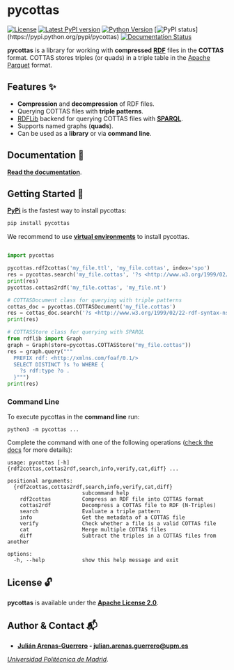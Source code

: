 # pycottas

[![License](https://img.shields.io/pypi/l/pycottas.svg)](https://github.com/arenas-guerrero-julian/pycottas/blob/main/LICENSE)
[![Latest PyPI version](https://img.shields.io/pypi/v/cottas?style=flat)](https://pypi.python.org/pypi/pycottas)
[![Python Version](https://img.shields.io/pypi/pyversions/cottas.svg)](https://pypi.python.org/pypi/pycottas)
[![PyPI status](https://img.shields.io:/pypi/status/cottas?)](https://pypi.python.org/pypi/pycottas)
[![Documentation Status](https://readthedocs.org/projects/pycottas/badge/?version=latest)](https://pycottas.readthedocs.io)

**pycottas** is a library for working with **compressed** **[RDF](https://www.w3.org/TR/rdf11-concepts/)** files in the **COTTAS** format. COTTAS stores triples (or quads) in a triple table in the [Apache Parquet](https://parquet.apache.org/) format.

## Features :sparkles:

- **Compression** and **decompression** of RDF files.
- Querying COTTAS files with **triple patterns**.
- [RDFLib](https://github.com/RDFLib/rdflib) backend for querying COTTAS files with **[SPARQL](https://www.w3.org/TR/sparql11-query/)**.
- Supports named graphs (**quads**).
- Can be used as a **library** or via **command line**.

## Documentation :bookmark_tabs:

**[Read the documentation](https://pycottas.readthedocs.io)**.

## Getting Started :rocket:

**[PyPi](https://pypi.org/project/pycottas/)** is the fastest way to install pycottas:
```bash
pip install pycottas
```

We recommend to use **[virtual environments](https://docs.python.org/3/library/venv.html#)** to install pycottas.

```python

import pycottas

pycottas.rdf2cottas('my_file.ttl', 'my_file.cottas', index='spo')
res = pycottas.search('my_file.cottas', '?s <http://www.w3.org/1999/02/22-rdf-syntax-ns#type> ?o')
print(res)
pycottas.cottas2rdf('my_file.cottas', 'my_file.nt')

# COTTASDocument class for querying with triple patterns
cottas_doc = pycottas.COTTASDocument('my_file.cottas')
res = cottas_doc.search('?s <http://www.w3.org/1999/02/22-rdf-syntax-ns#type> ?o', limit=10, offset=20)
print(res)

# COTTASStore class for querying with SPARQL
from rdflib import Graph
graph = Graph(store=pycottas.COTTASStore("my_file.cottas"))
res = graph.query("""
  PREFIX rdf: <http://xmlns.com/foaf/0.1/>
  SELECT DISTINCT ?s ?o WHERE {
    ?s rdf:type ?o .
  }""")
print(res)
```

### Command Line
To execute pycottas in the **command line** run:
```
python3 -m pycottas ...
```

Complete the command with one of the following operations ([check the docs]() for more details):

```
usage: pycottas [-h] {rdf2cottas,cottas2rdf,search,info,verify,cat,diff} ...

positional arguments:
  {rdf2cottas,cottas2rdf,search,info,verify,cat,diff}
                        subcommand help
    rdf2cottas          Compress an RDF file into COTTAS format
    cottas2rdf          Decompress a COTTAS file to RDF (N-Triples)
    search              Evaluate a triple pattern
    info                Get the metadata of a COTTAS file
    verify              Check whether a file is a valid COTTAS file
    cat                 Merge multiple COTTAS files
    diff                Subtract the triples in a COTTAS files from another

options:
  -h, --help            show this help message and exit
```


## License :unlock:

**pycottas** is available under the **[Apache License 2.0](https://github.com/arenas-guerrero-julian/pycottas/blob/main/LICENSE)**.

## Author & Contact :mailbox_with_mail:

- **[Julián Arenas-Guerrero](https://github.com/arenas-guerrero-julian/) - [julian.arenas.guerrero@upm.es](mailto:julian.arenas.guerrero@upm.es)**

*[Universidad Politécnica de Madrid](https://www.upm.es/internacional)*.
